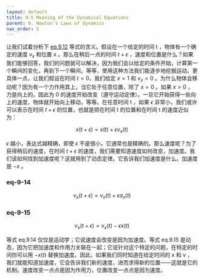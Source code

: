 ```yaml
---
layout: default
title: 9-5 Meaning of the Dynamical Equations
parent: 9. Newton's Laws of Dynamics
nav_order: 5
---
```

让我们试着分析下 [eq.9.12]({{"/volume-1/9-newton's-laws-of-dynamics/9-4-what-is-the-force.html#eq-9-12"|relative_url}}) 等式的含义。假设在一个给定的时间 t ，物体有一个确定的速度 $v_x$ 和位置 x 。那么在稍后一点的时间 $t+\epsilon$ ，速度和位置是什么？如果我们能够回答，我们的问题就可以解决，因为我们会以给定的条件开始，计算第一个瞬间的变化，再到下一个瞬间，等等，使用这种方法我们能逐步地挖掘运动。更具体一点，让我们假设在时间 $t=0$，我们给定 $x=1$ 和 $v_x=0$ 。为什么物体会移动呢？因为有一个力作用其上，当它处于任意位置，除了 $x=0$ 。如果 $x>0$ ，力是向上的。因此为 0 的速度开始改变（遵守运动定律）。一旦它开始获得一些向上的速度，物体就开始向上移动，等等。在任意时间 t ，如果 $\epsilon$ 非常小，我们或许可以表示在时间 $t+\epsilon$ 的位置，也就是把在时间 t 的位置和在时间 t 的速度近似为：

$$x(t+\epsilon)=x(t)+\epsilon{v_x(t)}$$

$\epsilon$ 越小，表达式越精确，即使 $\epsilon$ 不是很小，它通常也是精确的。那么速度呢？为了获得稍后的速度，在时间 $t+\epsilon$ 的速度，我们需要知道速度如何改变，加速度。我们该如何找到加速度呢？这就用到了动态定律。它告诉我们加速度是什么。加速度是 $-x$ 。

### eq-9-14

$$v_x(t+\epsilon)=v_x(t)+\epsilon{a_x(t)}$$

### eq-9-15

$$v_x(t+\epsilon)=v_x(t)-\epsilon{x(t)}$$

等式 eq.9.14 仅仅是运动学；它说速度会改变是因为加速度。等式 eq.9.15 是动态，因为它把加速度和作用力关联在一起；它说针对这个特定的问题，在特定的时间你可以用 $-x(t)$ 替换加速度。因此，如果我们同时知道在给定时间的 x 和 v ，我们就能知道加速度，它会告诉我们新的速度，进而求得新的位置——这就是它的机制。速度改变一点点是因为作用力，位置改变一点点是因为速度。
